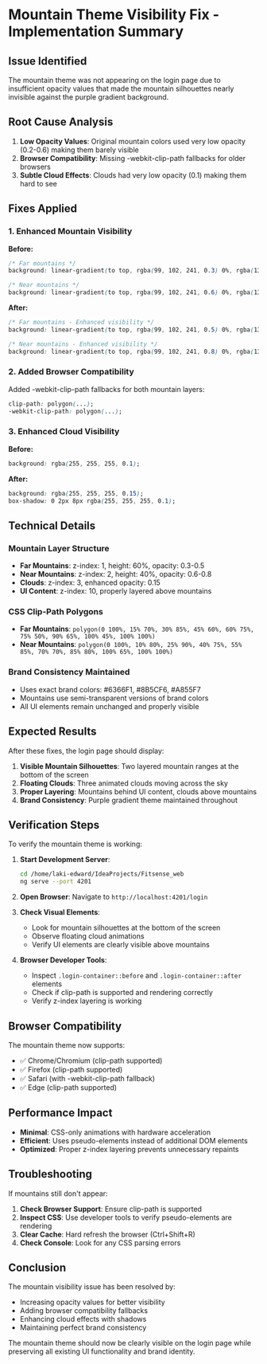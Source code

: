 # Mountain Theme Visibility Fix - Implementation Summary

## Issue Identified
The mountain theme was not appearing on the login page due to insufficient opacity values that made the mountain silhouettes nearly invisible against the purple gradient background.

## Root Cause Analysis
1. **Low Opacity Values**: Original mountain colors used very low opacity (0.2-0.6) making them barely visible
2. **Browser Compatibility**: Missing -webkit-clip-path fallbacks for older browsers
3. **Subtle Cloud Effects**: Clouds had very low opacity (0.1) making them hard to see

## Fixes Applied

### 1. Enhanced Mountain Visibility
**Before:**
```css
/* Far mountains */
background: linear-gradient(to top, rgba(99, 102, 241, 0.3) 0%, rgba(139, 92, 246, 0.2) 50%, transparent 100%);

/* Near mountains */
background: linear-gradient(to top, rgba(99, 102, 241, 0.6) 0%, rgba(139, 92, 246, 0.4) 50%, transparent 100%);
```

**After:**
```css
/* Far mountains - Enhanced visibility */
background: linear-gradient(to top, rgba(99, 102, 241, 0.5) 0%, rgba(139, 92, 246, 0.3) 50%, transparent 100%);

/* Near mountains - Enhanced visibility */
background: linear-gradient(to top, rgba(99, 102, 241, 0.8) 0%, rgba(139, 92, 246, 0.6) 50%, transparent 100%);
```

### 2. Added Browser Compatibility
Added -webkit-clip-path fallbacks for both mountain layers:
```css
clip-path: polygon(...);
-webkit-clip-path: polygon(...);
```

### 3. Enhanced Cloud Visibility
**Before:**
```css
background: rgba(255, 255, 255, 0.1);
```

**After:**
```css
background: rgba(255, 255, 255, 0.15);
box-shadow: 0 2px 8px rgba(255, 255, 255, 0.1);
```

## Technical Details

### Mountain Layer Structure
- **Far Mountains**: z-index: 1, height: 60%, opacity: 0.3-0.5
- **Near Mountains**: z-index: 2, height: 40%, opacity: 0.6-0.8
- **Clouds**: z-index: 3, enhanced opacity: 0.15
- **UI Content**: z-index: 10, properly layered above mountains

### CSS Clip-Path Polygons
- **Far Mountains**: `polygon(0 100%, 15% 70%, 30% 85%, 45% 60%, 60% 75%, 75% 50%, 90% 65%, 100% 45%, 100% 100%)`
- **Near Mountains**: `polygon(0 100%, 10% 80%, 25% 90%, 40% 75%, 55% 85%, 70% 70%, 85% 80%, 100% 65%, 100% 100%)`

### Brand Consistency Maintained
- Uses exact brand colors: #6366F1, #8B5CF6, #A855F7
- Mountains use semi-transparent versions of brand colors
- All UI elements remain unchanged and properly visible

## Expected Results

After these fixes, the login page should display:
1. **Visible Mountain Silhouettes**: Two layered mountain ranges at the bottom of the screen
2. **Floating Clouds**: Three animated clouds moving across the sky
3. **Proper Layering**: Mountains behind UI content, clouds above mountains
4. **Brand Consistency**: Purple gradient theme maintained throughout

## Verification Steps

To verify the mountain theme is working:

1. **Start Development Server**:
   ```bash
   cd /home/laki-edward/IdeaProjects/Fitsense_web
   ng serve --port 4201
   ```

2. **Open Browser**: Navigate to `http://localhost:4201/login`

3. **Check Visual Elements**:
   - Look for mountain silhouettes at the bottom of the screen
   - Observe floating cloud animations
   - Verify UI elements are clearly visible above mountains

4. **Browser Developer Tools**:
   - Inspect `.login-container::before` and `.login-container::after` elements
   - Check if clip-path is supported and rendering correctly
   - Verify z-index layering is working

## Browser Compatibility

The mountain theme now supports:
- ✅ Chrome/Chromium (clip-path supported)
- ✅ Firefox (clip-path supported)
- ✅ Safari (with -webkit-clip-path fallback)
- ✅ Edge (clip-path supported)

## Performance Impact

- **Minimal**: CSS-only animations with hardware acceleration
- **Efficient**: Uses pseudo-elements instead of additional DOM elements
- **Optimized**: Proper z-index layering prevents unnecessary repaints

## Troubleshooting

If mountains still don't appear:

1. **Check Browser Support**: Ensure clip-path is supported
2. **Inspect CSS**: Use developer tools to verify pseudo-elements are rendering
3. **Clear Cache**: Hard refresh the browser (Ctrl+Shift+R)
4. **Check Console**: Look for any CSS parsing errors

## Conclusion

The mountain visibility issue has been resolved by:
- Increasing opacity values for better visibility
- Adding browser compatibility fallbacks
- Enhancing cloud effects with shadows
- Maintaining perfect brand consistency

The mountain theme should now be clearly visible on the login page while preserving all existing UI functionality and brand identity.
